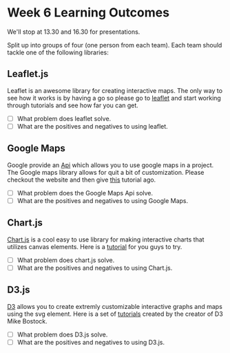 # Week 6 Learning Outcomes

We'll stop at 13.30 and 16.30 for presentations.

Split up into groups of four (one person from each team). Each team should tackle one of the following libraries:

## Leaflet.js

Leaflet is an awesome library for creating interactive maps. The only way to see how it works is by having a go so please go to [leaflet](http://leafletjs.com/examples.html) and start working through tutorials and see how far you can get.

* [ ] What problem does leaflet solve.
* [ ] What are the positives and negatives to using leaflet.

## Google Maps

Google provide an [Api](https://developers.google.com/maps/?hl=en) which allows you to use google maps in a project. The Google maps library allows for quit a bit of customization.
Please checkout the website and then give [this](http://www.w3schools.com/googleapi/) tutorial ago.

* [ ] What problem does the Google Maps Api solve.
* [ ] What are the positives and negatives to using Google Maps.

## Chart.js

[Chart.js](http://www.chartjs.org/) is a cool easy to use library for making interactive charts that utilizes canvas elements. Here is a [tutorial](http://webdesign.tutsplus.com/tutorials/build-a-dynamic-dashboard-with-chartjs--webdesign-14363) for you guys to try.

* [ ] What problem does chart.js solve.
* [ ] What are the positives and negatives to using Chart.js.

## D3.js

[D3](http://d3js.org/) allows you to create extremly customizable interactive graphs and maps using the svg element. Here is a set of [tutorials](https://github.com/mbostock/d3/wiki/Tutorials) created by the creator of D3 Mike Bostock.

* [ ] What problem does D3.js solve.
* [ ] What are the positives and negatives to using D3.js.
